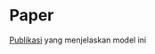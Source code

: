 # Paper

[Publikasi](https://ejournal3.undip.ac.id/index.php/pwk/article/viewFile/20507/19550) yang menjelaskan model ini
